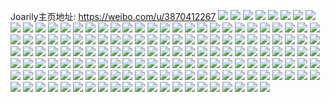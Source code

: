 Joarily主页地址: https://weibo.com/u/3870412267 
![](https://wx4.sinaimg.cn/mw2000/e6b1cdebgy1h8u60fdntxj21u62m9npe.jpg) 
![](https://wx4.sinaimg.cn/mw2000/e6b1cdebgy1h8u60bxhpoj21og1vrx6p.jpg) 
![](https://wx4.sinaimg.cn/mw2000/e6b1cdebgy1h8u60dh4s9j21sh2kbqv6.jpg) 
![](https://wx4.sinaimg.cn/mw2000/e6b1cdebgy1h8u605yuypj21ho1zkhdt.jpg) 
![](https://wx4.sinaimg.cn/mw2000/e6b1cdebgy1h8u60hprz9j21ho1ocb29.jpg) 
![](https://wx4.sinaimg.cn/mw2000/e6b1cdebgy1h8u603lbuvj224a2fbx6p.jpg) 
![](https://wx4.sinaimg.cn/mw2000/e6b1cdebgy1h8u6090vtfj22c0340u0x.jpg) 
![](https://wx4.sinaimg.cn/mw2000/e6b1cdebgy1h8pu8zjdfzj22bx1xzhdt.jpg) 
![](https://wx4.sinaimg.cn/mw2000/e6b1cdebgy1h8omjycxlmj21ny2pskjl.jpg) 
![](https://wx4.sinaimg.cn/mw2000/e6b1cdebgy1h8mak9nt1vj20u610iag6.jpg) 
![](https://wx4.sinaimg.cn/mw2000/e6b1cdebgy1h8magx9wk7j21o02you0y.jpg) 
![](https://wx4.sinaimg.cn/mw2000/e6b1cdebgy1h8magu1q0fj225o2vkhdv.jpg) 
![](https://wx4.sinaimg.cn/mw2000/e6b1cdebgy1h8j2k3n4qgj22by31x4qr.jpg) 
![](https://wx4.sinaimg.cn/mw2000/e6b1cdebgy1h8gidx870aj22c0340qv6.jpg) 
![](https://wx4.sinaimg.cn/mw2000/e6b1cdebgy1h8gie2s0x0j22c0340hdu.jpg) 
![](https://wx4.sinaimg.cn/mw2000/e6b1cdebgy1h8gie3ne42j20ny16k7ej.jpg) 
![](https://wx4.sinaimg.cn/mw2000/e6b1cdebgy1h8d88fygcwj21hc27ye1o.jpg) 
![](https://wx4.sinaimg.cn/mw2000/e6b1cdebgy1h8d88i22zbj21hc2801eq.jpg) 
![](https://wx4.sinaimg.cn/mw2000/e6b1cdebgy1h8d89984ucj21hc280ke4.jpg) 
![](https://wx4.sinaimg.cn/mw2000/e6b1cdebgy1h8d88doml5j21b215c4h7.jpg) 
![](https://wx4.sinaimg.cn/mw2000/e6b1cdebgy1h8anbxdae8j223m2fl4qr.jpg) 
![](https://wx4.sinaimg.cn/mw2000/e6b1cdebgy1h8ana96fe2j22h71nkhdu.jpg) 
![](https://wx4.sinaimg.cn/mw2000/e6b1cdebgy1h8anakj9m6j21ta24fe82.jpg) 
![](https://wx4.sinaimg.cn/mw2000/e6b1cdebgy1h7y5a85p11j22802yoqv6.jpg) 
![](https://wx4.sinaimg.cn/mw2000/e6b1cdebgy1h7y5a8q7dvj20td0hun4p.jpg) 
![](https://wx4.sinaimg.cn/mw2000/e6b1cdebgy1h7y5a9gl10j20wr12lwo8.jpg) 
![](https://wx4.sinaimg.cn/mw2000/e6b1cdebgy1h7y5a6gefcj22802yokjn.jpg) 
![](https://wx4.sinaimg.cn/mw2000/e6b1cdebgy1h7vlprwvetj223p36c1kz.jpg) 
![](https://wx4.sinaimg.cn/mw2000/e6b1cdebgy1h7vlpnm06jj223g2vnkjl.jpg) 
![](https://wx4.sinaimg.cn/mw2000/e6b1cdebgy1h7uhrgr5boj22802yo7wk.jpg) 
![](https://wx4.sinaimg.cn/mw2000/e6b1cdebgy1h7uhsnx24bj20v60u4n8i.jpg) 
![](https://wx4.sinaimg.cn/mw2000/e6b1cdebgy1h7uhrzsl8kj22c0340qv7.jpg) 
![](https://wx4.sinaimg.cn/mw2000/e6b1cdebgy1h7uhs1o56zj22br33o1ky.jpg) 
![](https://wx4.sinaimg.cn/mw2000/e6b1cdebgy1h7sag8hfsvj20wr19ch0j.jpg) 
![](https://wx4.sinaimg.cn/mw2000/e6b1cdebgy1h7sag92y1tj20wr1hn19w.jpg) 
![](https://wx4.sinaimg.cn/mw2000/e6b1cdebgy1h7sag54g9mj21hm1sbu0x.jpg) 
![](https://wx4.sinaimg.cn/mw2000/e6b1cdebgy1h7sag9w6h1j20wr12hamx.jpg) 
![](https://wx4.sinaimg.cn/mw2000/e6b1cdebgy1h7sag1wuo9j20wr16lk4i.jpg) 
![](https://wx4.sinaimg.cn/mw2000/e6b1cdebgy1h7gqg5bczvj20ww1dctjr.jpg) 
![](https://wx4.sinaimg.cn/mw2000/e6b1cdebgy1h7gqg6p8k3j20ww1dck05.jpg) 
![](https://wx4.sinaimg.cn/mw2000/e6b1cdebgy1h7gqg7anb3j20ww1dcwfn.jpg) 
![](https://wx4.sinaimg.cn/mw2000/e6b1cdebgy1h7gqg7vv9tj20ww1dc10j.jpg) 
![](https://wx4.sinaimg.cn/mw2000/e6b1cdebgy1h7d7z9ppihj22802yo1kz.jpg) 
![](https://wx4.sinaimg.cn/mw2000/e6b1cdebgy1h7d7zfdygwj22dc35swo6.jpg) 
![](https://wx4.sinaimg.cn/mw2000/e6b1cdebgy1h7d7zi5d9bj225t214e81.jpg) 
![](https://wx4.sinaimg.cn/mw2000/e6b1cdebgy1h7d80c4t2qj20yw0tu79q.jpg) 
![](https://wx4.sinaimg.cn/mw2000/e6b1cdebgy1h7d7zas54ij23402c07wi.jpg) 
![](https://wx4.sinaimg.cn/mw2000/e6b1cdebgy1h7av8s8w0bj21ho1biq8k.jpg) 
![](https://wx4.sinaimg.cn/mw2000/e6b1cdebgy1h78jt2c5n0j20u01hc7im.jpg) 
![](https://wx4.sinaimg.cn/mw2000/e6b1cdebgy1h78jui2x3wj20tw0zm75u.jpg) 
![](https://wx4.sinaimg.cn/mw2000/e6b1cdebgy1h75doz0zfoj21320u4dgo.jpg) 
![](https://wx4.sinaimg.cn/mw2000/e6b1cdebgy1h75ds8bq9gj22802yokjm.jpg) 
![](https://wx4.sinaimg.cn/mw2000/e6b1cdebgy1h7433eko09j20u00xydnr.jpg) 
![](https://wx4.sinaimg.cn/mw2000/e6b1cdebgy1h7432whiw3j20wr1z0gsv.jpg) 
![](https://wx4.sinaimg.cn/mw2000/e6b1cdebgy1h74321wh9zj223720yqv5.jpg) 
![](https://wx4.sinaimg.cn/mw2000/e6b1cdebgy1h71hkdeqdgj23402c0e81.jpg) 
![](https://wx4.sinaimg.cn/mw2000/e6b1cdebgy1h71hlaefmqj23402c0kjm.jpg) 
![](https://wx4.sinaimg.cn/mw2000/e6b1cdebgy1h6zim120vfj20m40ubq8j.jpg) 
![](https://wx4.sinaimg.cn/mw2000/e6b1cdebgy1h6y2qpnoh5j20ud1rrtdp.jpg) 
![](https://wx4.sinaimg.cn/mw2000/e6b1cdebgy1h6y2qq91zaj20tz1y5wjz.jpg) 
![](https://wx4.sinaimg.cn/mw2000/e6b1cdebgy1h6x8lz458nj22802yoqv7.jpg) 
![](https://wx4.sinaimg.cn/mw2000/e6b1cdebgy1h6x8m5yxrcj213u0tugv3.jpg) 
![](https://wx4.sinaimg.cn/mw2000/e6b1cdebgy1h6x8lwnomaj20wr17jah4.jpg) 
![](https://wx4.sinaimg.cn/mw2000/e6b1cdebgy1h6x8m1yxvrj21w21w9qv5.jpg) 
![](https://wx4.sinaimg.cn/mw2000/e6b1cdebgy1h6viig12jvj21c00lvdq6.jpg) 
![](https://wx4.sinaimg.cn/mw2000/e6b1cdebgy1h6v1dfcd05j20wr1z04qp.jpg) 
![](https://wx4.sinaimg.cn/mw2000/e6b1cdebgy1h6se0ru6guj22802yo7wj.jpg) 
![](https://wx4.sinaimg.cn/mw2000/e6b1cdebgy1h6r19pslahj22802yonpg.jpg) 
![](https://wx4.sinaimg.cn/mw2000/e6b1cdebgy1h6r19kpzotj23402c0e82.jpg) 
![](https://wx4.sinaimg.cn/mw2000/e6b1cdebgy1h6qppnkmqxj23402c0b29.jpg) 
![](https://wx4.sinaimg.cn/mw2000/e6b1cdebgy1h6muh66gzej22802xfgwf.jpg) 
![](https://wx4.sinaimg.cn/mw2000/e6b1cdebgy1h6mud7x94sj22802yo1kz.jpg) 
![](https://wx4.sinaimg.cn/mw2000/e6b1cdebgy1h6muhv5lcij20u014013h.jpg) 
![](https://wx4.sinaimg.cn/mw2000/e6b1cdebgy1h6mud8qu21j22ee1o7qv5.jpg) 
![](https://wx4.sinaimg.cn/mw2000/e6b1cdebgy1h6muda2xwrj23402c0hdv.jpg) 
![](https://wx4.sinaimg.cn/mw2000/e6b1cdebgy1h6mucyopxhj23402c04qr.jpg) 
![](https://wx4.sinaimg.cn/mw2000/e6b1cdebgy1h6mudbg6taj23402c0x6q.jpg) 
![](https://wx4.sinaimg.cn/mw2000/e6b1cdebgy1h6mud5i0nzj222w2jgttk.jpg) 
![](https://wx4.sinaimg.cn/mw2000/e6b1cdebgy1h6muiuv4yfj22c0340kjm.jpg) 
![](https://wx4.sinaimg.cn/mw2000/e6b1cdebgy1h6jw9fa7lkj20wr1z01kx.jpg) 
![](https://wx4.sinaimg.cn/mw2000/e6b1cdebgy1h6cd2ofc9dj215o1qi4qp.jpg) 
![](https://wx4.sinaimg.cn/mw2000/e6b1cdebgy1h6cd2tvvirj22802yo4b8.jpg) 
![](https://wx4.sinaimg.cn/mw2000/e6b1cdebgy1h6cd2yq73oj220e2ls1ky.jpg) 
![](https://wx4.sinaimg.cn/mw2000/e6b1cdebgy1h6cd2vgwf0j22vt2c01ky.jpg) 
![](https://wx4.sinaimg.cn/mw2000/e6b1cdebgy1h6cd2mcoi3j227y2vj7wj.jpg) 
![](https://wx4.sinaimg.cn/mw2000/e6b1cdebgy1h6cd2qdv0lj20mo33zahp.jpg) 
![](https://wx4.sinaimg.cn/mw2000/e6b1cdebgy1h62vnwy0qtj224736bqv6.jpg) 
![](https://wx4.sinaimg.cn/mw2000/e6b1cdebgy1h62vo19x7cj224736b441.jpg) 
![](https://wx4.sinaimg.cn/mw2000/e6b1cdebgy1h62vnstfzvj224736bn3v.jpg) 
![](https://wx4.sinaimg.cn/mw2000/e6b1cdebgy1h62vnpooymj22j73stn2u.jpg) 
![](https://wx4.sinaimg.cn/mw2000/e6b1cdebgy1h62vo4t4poj224736bn4c.jpg) 
![](https://wx4.sinaimg.cn/mw2000/e6b1cdebly1h61qc7x3rnj20g90pdq4s.jpg) 
![](https://wx4.sinaimg.cn/mw2000/e6b1cdebly1h61qbq181zj22c0340e83.jpg) 
![](https://wx4.sinaimg.cn/mw2000/e6b1cdebly1h61qc078xcj2340340x6r.jpg) 
![](https://wx4.sinaimg.cn/mw2000/e6b1cdebly1h61qc63i5tj20wi1ycnew.jpg) 
![](https://wx4.sinaimg.cn/mw2000/e6b1cdebgy1h5ze4tql6uj22802yo1kz.jpg) 
![](https://wx4.sinaimg.cn/mw2000/e6b1cdebgy1h5ze4ygd6oj22802jd7wi.jpg) 
![](https://wx4.sinaimg.cn/mw2000/e6b1cdebgy1h5ze52i9p1j22802yo13i.jpg) 
![](https://wx4.sinaimg.cn/mw2000/e6b1cdebgy1h5ze0q5c9sj22802yokjm.jpg) 
![](https://wx4.sinaimg.cn/mw2000/e6b1cdebgy1h5ze53sy2rj20u0140taz.jpg) 
![](https://wx4.sinaimg.cn/mw2000/e6b1cdebgy1h5ze59ftpmj22802yo4cw.jpg) 
![](https://wx4.sinaimg.cn/mw2000/e6b1cdebgy1h5r7tc1rcej22ix2t3b2a.jpg) 
![](https://wx4.sinaimg.cn/mw2000/e6b1cdebgy1h5p9dzhq8nj20tk1hnq5b.jpg) 
![](https://wx4.sinaimg.cn/mw2000/e6b1cdebgy1h5li4hoxzwj22yo2801l0.jpg) 
![](https://wx4.sinaimg.cn/mw2000/e6b1cdebgy1h5li4nucn5j21ea1pshdt.jpg) 
![](https://wx4.sinaimg.cn/mw2000/e6b1cdebgy1h5li4sw3irj22802yo1kz.jpg) 
![](https://wx4.sinaimg.cn/mw2000/e6b1cdebgy1h5li4khs2kj22t01ywhdu.jpg) 
![](https://wx4.sinaimg.cn/mw2000/e6b1cdebgy1h5li4xbm04j22c02hoe82.jpg) 
![](https://wx4.sinaimg.cn/mw2000/e6b1cdebgy1h5li4zgck6j22c02z6qv7.jpg) 
![](https://wx4.sinaimg.cn/mw2000/e6b1cdebgy1h5li4p2gt6j22502iy000.jpg) 
![](https://wx4.sinaimg.cn/mw2000/e6b1cdebgy1h5jc4vgd3vj20u01407bm.jpg) 
![](https://wx4.sinaimg.cn/mw2000/e6b1cdebgy1h5jc4u5ghgj21ho1zkkjl.jpg) 
![](https://wx4.sinaimg.cn/mw2000/e6b1cdebgy1h5jc4w141lj20u0147jx4.jpg) 
![](https://wx4.sinaimg.cn/mw2000/e6b1cdebgy1h5fy4lvqnoj21vh1p9npe.jpg) 
![](https://wx4.sinaimg.cn/mw2000/e6b1cdebgy1h5cbgvivrpj20wi16pdt7.jpg) 
![](https://wx4.sinaimg.cn/mw2000/e6b1cdebgy1h5cbgzdjb8j229c2a11ky.jpg) 
![](https://wx4.sinaimg.cn/mw2000/e6b1cdebgy1h5cbgx7uchj20wi16g14z.jpg) 
![](https://wx4.sinaimg.cn/mw2000/e6b1cdebgy1h5bar7271hj22c0340e82.jpg) 
![](https://wx4.sinaimg.cn/mw2000/e6b1cdebgy1h54d7cjknxj22wg236u0x.jpg) 
![](https://wx4.sinaimg.cn/mw2000/e6b1cdebgy1h51xy4bbvwj22c02zbnpd.jpg) 
![](https://wx4.sinaimg.cn/mw2000/e6b1cdebgy1h51xy2z9wzj229n2ei1ky.jpg) 
![](https://wx4.sinaimg.cn/mw2000/e6b1cdebgy1h51xy6d7ymj228n23i1kx.jpg) 
![](https://wx4.sinaimg.cn/mw2000/e6b1cdebgy1h51xy5ccxaj22c03407wh.jpg) 
![](https://wx4.sinaimg.cn/mw2000/e6b1cdebgy1h51xztiwucj20xc3dnnpe.jpg) 
![](https://wx4.sinaimg.cn/mw2000/e6b1cdebgy1h4w8zp9h11j20xk1bagwf.jpg) 
![](https://wx4.sinaimg.cn/mw2000/e6b1cdebgy1h4w8zr3ja1j22bn2w9qv5.jpg) 
![](https://wx4.sinaimg.cn/mw2000/e6b1cdebgy1h4w9f1lm8lj21wi2grhdt.jpg) 
![](https://wx4.sinaimg.cn/mw2000/e6b1cdebgy1h4sbi806flj222g2ra4qq.jpg) 
![](https://wx4.sinaimg.cn/mw2000/e6b1cdebgy1h4sbmsglc0j20tu10iqlh.jpg) 
![](https://wx4.sinaimg.cn/mw2000/e6b1cdebgy1h4sbhs9rpdj223z2so1kz.jpg) 
![](https://wx4.sinaimg.cn/mw2000/e6b1cdebgy1h4sbn6tlekj20mi0u0dn4.jpg) 
![](https://wx4.sinaimg.cn/mw2000/e6b1cdebgy1h4sbkf2s1lj227l2yc4qr.jpg) 
![](https://wx4.sinaimg.cn/mw2000/e6b1cdebgy1h4sbmi3k36j20mi0u0qaf.jpg) 
![](https://wx4.sinaimg.cn/mw2000/e6b1cdebgy1h4sbn13h5mj20tu13uk55.jpg) 
![](https://wx4.sinaimg.cn/mw2000/e6b1cdebgy1h4kqykgu97j22802yo1kz.jpg) 
![](https://wx4.sinaimg.cn/mw2000/e6b1cdebgy1h4eh8wgtb4j226p2j7hdt.jpg) 
![](https://wx4.sinaimg.cn/mw2000/e6b1cdebgy1h47yarbi1lj20u013sh0k.jpg) 
![](https://wx4.sinaimg.cn/mw2000/e6b1cdebgy1h47yc59gb3j20u019mdwo.jpg) 
![](https://wx4.sinaimg.cn/mw2000/e6b1cdebgy1h45fy130plj22802sjnpf.jpg) 
![](https://wx4.sinaimg.cn/mw2000/e6b1cdebgy1h45fuk9zj2j21ac10113v.jpg) 
![](https://wx4.sinaimg.cn/mw2000/e6b1cdebgy1h45fy47dnzj22241yrh65.jpg) 
![](https://wx4.sinaimg.cn/mw2000/e6b1cdebgy1h45ie9tka5j20u00xqn90.jpg) 
![](https://wx4.sinaimg.cn/mw2000/e6b1cdebgy1h40th624glj21e62ple3r.jpg) 
![](https://wx4.sinaimg.cn/mw2000/e6b1cdebgy1h40th75pzoj22802yo1ky.jpg) 
![](https://wx4.sinaimg.cn/mw2000/e6b1cdebgy1h3u0e7uvc1j22802yokjm.jpg) 
![](https://wx4.sinaimg.cn/mw2000/e6b1cdebgy1h3u0gi50twj211y0tywq2.jpg) 
![](https://wx4.sinaimg.cn/mw2000/e6b1cdebgy1h3u0fdfvunj20u0142gxi.jpg) 
![](https://wx4.sinaimg.cn/mw2000/e6b1cdebgy1h3u0fng4z5j20ty0xigtp.jpg) 
![](https://wx4.sinaimg.cn/mw2000/e6b1cdebgy1h3u0fxudy2j20u00ueqf2.jpg) 
![](https://wx4.sinaimg.cn/mw2000/e6b1cdebgy1h3n3og162ij21ho1zkx6p.jpg) 
![](https://wx4.sinaimg.cn/mw2000/e6b1cdebgy1h3n3odqjejj21dv17t1kx.jpg) 
![](https://wx4.sinaimg.cn/mw2000/e6b1cdebgy1h3n3psotmtj22172tp4qs.jpg) 
![](https://wx4.sinaimg.cn/mw2000/e6b1cdebgy1h3n3euf8spj227f3401kz.jpg) 
![](https://wx4.sinaimg.cn/mw2000/e6b1cdebgy1h3jir7rprfj228031b4qr.jpg) 

